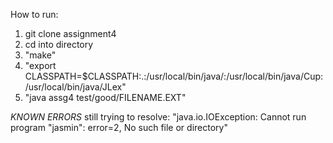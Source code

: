 How to run:
1. git clone assignment4
2. cd into directory
3. "make"
4. "export CLASSPATH=$CLASSPATH:.:/usr/local/bin/java/:/usr/local/bin/java/Cup:/usr/local/bin/java/JLex"
5. "java assg4 test/good/FILENAME.EXT"

*KNOWN ERRORS*
still trying to resolve: "java.io.IOException: Cannot run program "jasmin": error=2, No such file or directory"

